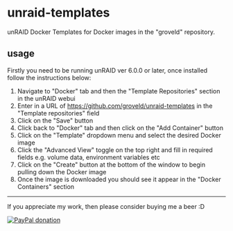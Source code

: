 # unraid-templates

unRAID Docker Templates for Docker images in the "groveld" repository.

## usage

Firstly you need to be running unRAID ver 6.0.0 or later, once installed follow the instructions below:

1. Navigate to "Docker" tab and then the "Template Repositories" section in the unRAID webui
2. Enter in a URL of https://github.com/groveld/unraid-templates in the "Template repositories" field
3. Click on the "Save" button
4. Click back to "Docker" tab and then click on the "Add Container" button
5. Click on the "Template" dropdown menu and select the desired Docker image
6. Click the "Advanced View" toggle on the top right and fill in required fields e.g. volume data, environment variables etc
7. Click on the "Create" button at the bottom of the window to begin pulling down the Docker image
8. Once the image is downloaded you should see it appear in the "Docker Containers" section

___

If you appreciate my work, then please consider buying me a beer :D

[![PayPal donation](https://www.paypal.com/en_US/i/btn/btn_donate_SM.gif)](https://www.paypal.com/paypalme/groveld)
